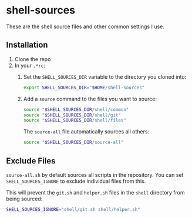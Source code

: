 # shell-sources

These are the shell source files and other common settings I use.

## Installation

1. Clone the repo
2. In your `.*rc`:
    1. Set the `SHELL_SOURCES_DIR` variable to the directory you cloned into:

        ```sh
        export SHELL_SOURCES_DIR="$HOME/shell-sources"
        ```

    2. Add a `source` command to the files you want to source:

        ```sh
        source "$SHELL_SOURCES_DIR/shell/common"
        source "$SHELL_SOURCES_DIR/shell/git"
        source "$SHELL_SOURCES_DIR/shell/files"
        ```

        The `source-all` file automatically sources all others:

        ```sh
        source "$SHELL_SOURCES_DIR/source-all"
        ```

## Exclude Files

`source-all.sh` by default sources all scripts in the repository. You can set `SHELL_SOURCES_IGNORE` to exclude individual files from this.

This will prevent the `git.sh` and `helper.sh` files in the `shell` directory from being sourced:

```sh
SHELL_SOURCES_IGNORE="shell/git.sh shell/helper.sh"
```
